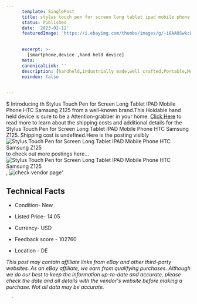 ```yaml
---
      template: SinglePost
      title: stylus touch pen for screen long tablet ipad mobile phone htc samsung z125
      status: Published
      date: '2023-02-12'
      featuredImage: 'https://i.ebayimg.com/thumbs/images/g/~i8AAOSwkcFfwPj7/s-l225.jpg'
       

      excerpt: >-
        [smartphone,device ,hand held device]
      meta:
      canonicalLink: ''
      description: [handheld,industrially made,well crafted,Portable,Mobile,Compact,Convenient,Lightweight,Maneuverable,Man-portable,Miniature,Carriable,Hand-held,Light,Holdable,Transportable,Mobile device,Pocket-sized,On-the-go,Wireless,Cordless,Compact size,Convenient size, smartphone,device ,hand held device]
      noindex: false
      

---
```

$
      Introducing th Stylus Touch Pen for Screen Long Tablet IPAD Mobile Phone HTC Samsung Z125 from a well-known brand.This Holdable hand held device is sure to be a Attention-grabber in your home. [Click Here](https://www.ebay.com/itm/404075790065?hash=item5e14cb3ef1%3Ag%3A%7Ei8AAOSwkcFfwPj7&mkevt=1&mkcid=1&mkrid=711-53200-19255-0&campid=%253CePNCampaignId%253E&customid=%253CreferenceId%253E&toolid=10049) to read more to learn about the shipping costs and additional details for the Stylus Touch Pen for Screen Long Tablet IPAD Mobile Phone HTC Samsung Z125. Shipping cost is undefined.Here is the posting visibly ![Stylus Touch Pen for Screen Long Tablet IPAD Mobile Phone HTC Samsung Z125](https://i.ebayimg.com/thumbs/images/g/~i8AAOSwkcFfwPj7/s-l225.jpg) to check out more postings here... ![Stylus Touch Pen for Screen Long Tablet IPAD Mobile Phone HTC Samsung Z125](https://i.ebayimg.com/images/g/~i8AAOSwkcFfwPj7/s-l960.jpg), ![check vendor page](https://origin-galleryplus.ebayimg.com/ws/web/404075790065_2_0_1/225x225.jpg,https://origin-galleryplus.ebayimg.com/ws/web/404075790065_3_0_1/225x225.jpg,https://origin-galleryplus.ebayimg.com/ws/web/404075790065_4_0_1/225x225.jpg)'

      

 ## Technical Facts 



     
      

 - Condition- New 


      

 - Listed Price- 14.05 


      

 - Currency- USD 


      

 - Feedback score - 102760 


      

 - Location - DE 


      
      

 *_This post may contain affiliate links from eBay and other third-party websites. As an eBay affiliate, we earn from qualifying purchases. Although we do our best to keep the information up-to-date and accurate, please check the date and all details with the vendor's website before making a purchase. Not all data may be accurate._*




      -
